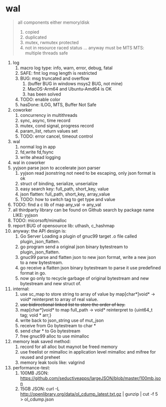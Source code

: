 # wal
> all components either memory/disk 
> 1. copied
> 2. duplicated
> 3. mutex, rwmutex protected
> 4. not in resource raced status
> ...
> anyway must be MTS
> MTS: multiple threads safe
1. log
   1. macro log type: info, warn, error, debug, fatal
   2. SAFE: fmt log msg length is restricted
   3. BUG: msg truncated and overflow
      1. (buffer BUG in windows msys2 BUG, not mine)
      2. MacOS-Arm64 and Ubuntu-Amd64 is OK
      3. has been solved
   4. TODO: enable color
   5. hasDone: ILOG, MTS, Buffer Not Safe
2. coworker
   1. concurrency in multithreads
   2. sync, async, time record
   3. mutex, cond signal, progress record
   4. param_list, return values set
   5. TODO: error cancel, timeout control
3. wal
   1. normal log in app
   2. fd,write fd,fsync
   3. write ahead logging
4. wal in coworker
5. yyjson parse json to accelerate json parser
   1. yyjson read jsonstring not need to be escaping, only json format is ok
   2. struct of binding, serialize, unserialize
   3. easy search key: full_path, short_key, value
   4. json flatten: full_path, short_key, array_value
   5. TODO: how to switch tag to get type and value
6. TODO: find a c lib of map any_val -> any_val
7. all thirdparty library can be found on Github search by package name LIKE: yyjson
8. TODO: micorsoft/mimalloc
9. report BUG of opensource lib: uthash, c_hashmap
10. anyway: the API design is:
    1.  Go Server Loading a plugin of gnuc99 target .o file called plugin_json_flatten.
    2.  go program send a original json binary bytestream to plugin_json_flatten.
    3.  gnuc99 parse and flatten json to new json format, write a new json to a new bytestream.
    4.  go receive a flatten json binary bytestream to parse it use predefined format in go.
    5.  now go only to recycle garbage of original bytestream and new bytestream and new struct of.
11. internal:
    1.  use sc_map to store string to array of value by map[char*]void* -> void* reinterpret to array of real value.
    2.  ~~use bidirectional linked list to store the order of key.~~
    3.  map[char*]void* to map full_path -> void* reinterpret to {uint64_t tag; void * arr;}
    4.  write back to json_string use of mut_json
    5.  receive from Go bytestream to char *
    6.  send char * to Go bytestream
    7.  free gnuc99 alloc to use mimalloc
12. memory leak saved method:
    1.  record for all alloc but maynot be freed memory
    2.  use freelist or mimalloc in application level mimalloc and mifree for reused and preheet
    3.  memory leak tools like: valgrind 
13. performance-test:
    1. 100MB JSON: https://github.com/seductiveapps/largeJSON/blob/master/100mb.json
    2. 15GB JSON: curl -L http://openlibrary.org/data/ol_cdump_latest.txt.gz  | gunzip | cut -f 5 > ol_cdump.json